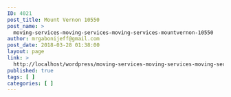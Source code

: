 ```yaml
---
ID: 4021
post_title: Mount Vernon 10550
post_name: >
  moving-services-moving-services-moving-services-mountvernon-10550
author: mrgabonijeff@gmail.com
post_date: 2018-03-28 01:38:00
layout: page
link: >
  http://localhost/wordpress/moving-services-moving-services-moving-services-mountvernon-10550/
published: true
tags: [ ]
categories: [ ]
---
```

